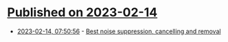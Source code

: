# [Published on 2023-02-14](index.md)

* [2023-02-14, 07:50:56](https://lobste.rs/s/dz95ct/best_noise_suppression_cancelling) - [Best noise suppression, cancelling and removal](https://mirotalk.hashnode.dev/best-noise-suppression-cancelling-and-removal)
